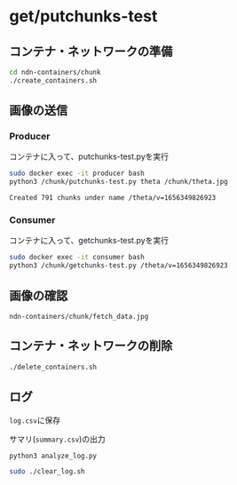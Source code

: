 # get/putchunks-test

## コンテナ・ネットワークの準備
```bash
cd ndn-containers/chunk
./create_containers.sh
```

## 画像の送信
### Producer
コンテナに入って、putchunks-test.pyを実行
```bash
sudo docker exec -it producer bash
python3 /chunk/putchunks-test.py theta /chunk/theta.jpg
```
```
Created 791 chunks under name /theta/v=1656349826923
```

### Consumer
コンテナに入って、getchunks-test.pyを実行
```bash
sudo docker exec -it consumer bash
python3 /chunk/getchunks-test.py /theta/v=1656349826923
```

## 画像の確認
```ndn-containers/chunk/fetch_data.jpg```

## コンテナ・ネットワークの削除
```bash
./delete_containers.sh
```

## ログ
```log.csv```に保存

サマリ(```summary.csv```)の出力
```bash
python3 analyze_log.py
```

```bash
sudo ./clear_log.sh
```

